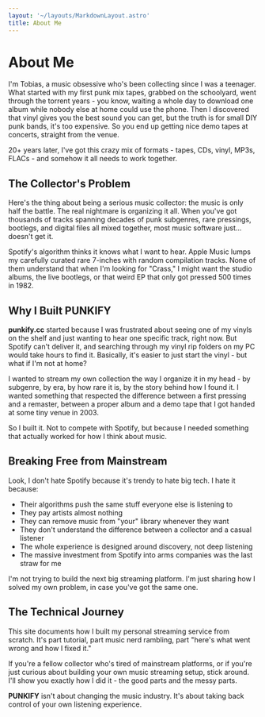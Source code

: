 ```yaml
---
layout: '~/layouts/MarkdownLayout.astro'
title: About Me
---
```


# About Me

I'm Tobias, a music obsessive who's been collecting since I was a teenager. What started with my first punk mix tapes, grabbed on the schoolyard, went through the torrent years - you know, waiting a whole day to download one album while nobody else at home could use the phone. Then I discovered that vinyl gives you the best sound you can get, but the truth is for small DIY punk bands, it's too expensive. So you end up getting nice demo tapes at concerts, straight from the venue.

20+ years later, I've got this crazy mix of formats - tapes, CDs, vinyl, MP3s, FLACs - and somehow it all needs to work together.

## The Collector's Problem

Here's the thing about being a serious music collector: the music is only half the battle. The real nightmare is organizing it all. When you've got thousands of tracks spanning decades of punk subgenres, rare pressings, bootlegs, and digital files all mixed together, most music software just... doesn't get it.

Spotify's algorithm thinks it knows what I want to hear. Apple Music lumps my carefully curated rare 7-inches with random compilation tracks. None of them understand that when I'm looking for "Crass," I might want the studio albums, the live bootlegs, or that weird EP that only got pressed 500 times in 1982.

## Why I Built PUNKIFY

**punkify.cc** started because I was frustrated about seeing one of my vinyls on the shelf and just wanting to hear one specific track, right now. But Spotify can't deliver it, and searching through my vinyl rip folders on my PC would take hours to find it. Basically, it's easier to just start the vinyl - but what if I'm not at home?

I wanted to stream my own collection the way I organize it in my head - by subgenre, by era, by how rare it is, by the story behind how I found it. I wanted something that respected the difference between a first pressing and a remaster, between a proper album and a demo tape that I got handed at some tiny venue in 2003.

So I built it. Not to compete with Spotify, but because I needed something that actually worked for how I think about music.

## Breaking Free from Mainstream

Look, I don't hate Spotify because it's trendy to hate big tech. I hate it because:

- Their algorithms push the same stuff everyone else is listening to
- They pay artists almost nothing
- They can remove music from "your" library whenever they want
- They don't understand the difference between a collector and a casual listener
- The whole experience is designed around discovery, not deep listening
- The massive investment from Spotify into arms companies was the last straw for me

I'm not trying to build the next big streaming platform. I'm just sharing how I solved my own problem, in case you've got the same one.

## The Technical Journey

This site documents how I built my personal streaming service from scratch. It's part tutorial, part music nerd rambling, part "here's what went wrong and how I fixed it."

If you're a fellow collector who's tired of mainstream platforms, or if you're just curious about building your own music streaming setup, stick around. I'll show you exactly how I did it - the good parts and the messy parts.

**PUNKIFY** isn't about changing the music industry. It's about taking back control of your own listening experience.